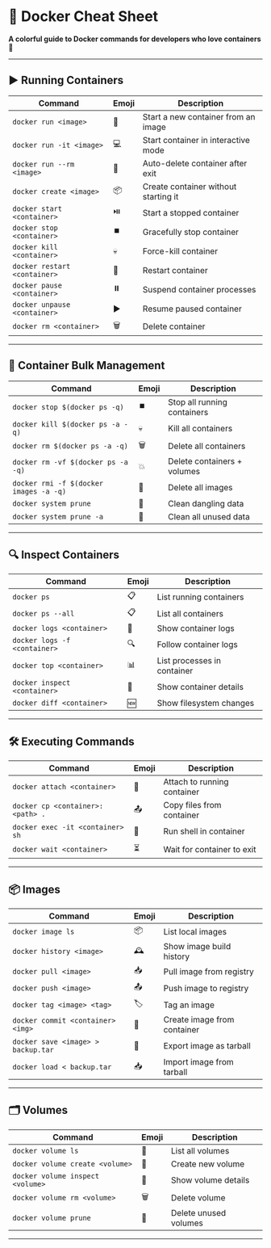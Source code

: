 # 🐳 Docker Cheat Sheet

**A colorful guide to Docker commands for developers who love containers 🌟**

---

## ▶️ Running Containers

| Command                      | Emoji | Description                          |
| ---------------------------- | ----- | ------------------------------------ |
| `docker run <image>`         | 🚀    | Start a new container from an image  |
| `docker run -it <image>`     | 💻    | Start container in interactive mode  |
| `docker run --rm <image>`    | 🧹    | Auto-delete container after exit     |
| `docker create <image>`      | 📦    | Create container without starting it |
| `docker start <container>`   | ⏯️    | Start a stopped container            |
| `docker stop <container>`    | ⏹️    | Gracefully stop container            |
| `docker kill <container>`    | 💀    | Force-kill container                 |
| `docker restart <container>` | 🔁    | Restart container                    |
| `docker pause <container>`   | ⏸️    | Suspend container processes          |
| `docker unpause <container>` | ▶️    | Resume paused container              |
| `docker rm <container>`      | 🗑️    | Delete container                     |

---

## 🧼 Container Bulk Management

| Command                                | Emoji | Description                 |
| -------------------------------------- | ----- | --------------------------- |
| `docker stop $(docker ps -q)`          | ⏹️    | Stop all running containers |
| `docker kill $(docker ps -a -q)`       | 💀    | Kill all containers         |
| `docker rm $(docker ps -a -q)`         | 🗑️    | Delete all containers       |
| `docker rm -vf $(docker ps -a -q)`     | 💥    | Delete containers + volumes |
| `docker rmi -f $(docker images -a -q)` | 🧨    | Delete all images           |
| `docker system prune`                  | 🧹    | Clean dangling data         |
| `docker system prune -a`               | 🧼    | Clean all unused data       |

---

## 🔍 Inspect Containers

| Command                      | Emoji | Description                 |
| ---------------------------- | ----- | --------------------------- |
| `docker ps`                  | 📋    | List running containers     |
| `docker ps --all`            | 📋    | List all containers         |
| `docker logs <container>`    | 📜    | Show container logs         |
| `docker logs -f <container>` | 🔍    | Follow container logs       |
| `docker top <container>`     | 📊    | List processes in container |
| `docker inspect <container>` | 🔎    | Show container details      |
| `docker diff <container>`    | 🆕    | Show filesystem changes     |

---

## 🛠️ Executing Commands

| Command                          | Emoji | Description                 |
| -------------------------------- | ----- | --------------------------- |
| `docker attach <container>`      | 🔗    | Attach to running container |
| `docker cp <container>:<path> .` | 📤    | Copy files from container   |
| `docker exec -it <container> sh` | 💬    | Run shell in container      |
| `docker wait <container>`        | ⏳    | Wait for container to exit  |

---

## 📦 Images

| Command                            | Emoji | Description                 |
| ---------------------------------- | ----- | --------------------------- |
| `docker image ls`                  | 📦    | List local images           |
| `docker history <image>`           | 🕰️    | Show image build history    |
| `docker pull <image>`              | 📥    | Pull image from registry    |
| `docker push <image>`              | 📤    | Push image to registry      |
| `docker tag <image> <tag>`         | 🏷️    | Tag an image                |
| `docker commit <container> <img>`  | 📸    | Create image from container |
| `docker save <image> > backup.tar` | 💾    | Export image as tarball     |
| `docker load < backup.tar`         | 📥    | Import image from tarball   |

---

## 🗂️ Volumes

| Command                          | Emoji | Description           |
| -------------------------------- | ----- | --------------------- |
| `docker volume ls`               | 📁    | List all volumes      |
| `docker volume create <volume>`  | 📁    | Create new volume     |
| `docker volume inspect <volume>` | 🔎    | Show volume details   |
| `docker volume rm <volume>`      | 🗑️    | Delete volume         |
| `docker volume prune`            | 🧹    | Delete unused volumes |

---
